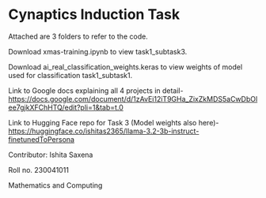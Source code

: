 # Cynaptics Induction Task
Attached are 3 folders to refer to the code.

Download xmas-training.ipynb to view task1_subtask3.

Download ai_real_classification_weights.keras to view weights of model used for classification task1_subtask1.

Link to Google docs explaining all 4 projects in detail- https://docs.google.com/document/d/1zAvEi12iT9GHa_ZixZkMDS5aCwDbOlee7gjkXFChHTQ/edit?pli=1&tab=t.0

Link to Hugging Face repo for Task 3 (Model weights also here)- https://huggingface.co/ishitas2365/llama-3.2-3b-instruct-finetunedToPersona



Contributor:
Ishita Saxena

Roll no. 230041011

Mathematics and Computing








